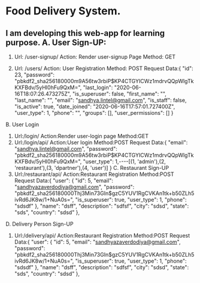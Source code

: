 # Food Delivery System.
I am developing this web-app for learning purpose.
A. User Sign-UP:
-------------------
1.  Url: /user-signup/
    Action: Render user-signup Page
    Method: GET
    
2.  Url: /users/
    Action: User Registration
    Method: POST
    Request Data:{
        "id": 23,
        "password": "pbkdf2_sha256$180000$m9A56tw3rbiP$KP4CTGYICWz1mdrvQQpWlgTkKXFBdv/5yHI0hFu9QxM=",
        "last_login": "2020-06-16T18:07:26.473275Z",
        "is_superuser": false,
        "first_name": "",
        "last_name": "",
        "email": "sandhya.lintel@gmail.com",
        "is_staff": false,
        "is_active": true,
        "date_joined": "2020-06-16T17:57:01.727400Z",
        "user_type": 1,
        "phone": "",
        "groups": [],
        "user_permissions": []
    }
	
B. User Login
1. Url:/login/
   Action:Render user-login page
   Method:GET
2. Url:/login/api/
   Action:User login
   Method:POST
   Request Data:{
   "email": "sandhya.lintel@gmail.com",
   "password": "pbkdf2_sha256$180000$m9A56tw3rbiP$KP4CTGYICWz1mdrvQQpWlgTkKXFBdv/5yHI0hFu9QxM=",
   "user_type": 1,----[(1, 'admin'),(2, 'restaurant'),(3, 'dpartner'),(4, 'user')]
   }
C. Restaurant Sign-UP
1. Url:/restaurant/api/
   Action:Restaurant Registration
   Method:POST
   Request Data:{
        "user": {
            "id": 5,
            "email": "sandhyazaverdodiya@gmail.com",
            "password": "pbkdf2_sha256$180000$Thj3Min73GIn$gzC5YUV1RgCVKAn1tk+b50ZLh5ivRd6JK8w/1+NuA0s=",
            "is_superuser": true,
            "user_type": 1,
            "phone": "sdsdf"
        },
        "name": "dsff",
        "description": "sdfsf",
        "city": "sdsd",
        "state": "sds",
        "country": "sdsd"
    },
	
D. Delivery Person Sign-UP
1. Url:/delivery/api/
   Action:Restaurant Registration
   Method:POST
   Request Data:{
        "user": {
            "id": 5,
            "email": "sandhyazaverdodiya@gmail.com",
            "password": "pbkdf2_sha256$180000$Thj3Min73GIn$gzC5YUV1RgCVKAn1tk+b50ZLh5ivRd6JK8w/1+NuA0s=",
            "is_superuser": true,
            "user_type": 1,
            "phone": "sdsdf"
        },
        "name": "dsff",
        "description": "sdfsf",
        "city": "sdsd",
        "state": "sds",
        "country": "sdsd"
    },